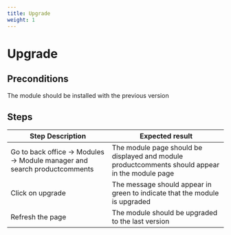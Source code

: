 ```yaml
---
title: Upgrade
weight: 1
---
```


# Upgrade

## Preconditions

The module should be installed with the previous version
## Steps
| Step Description | Expected result |
| ----- | ----- |
| Go to back office -> Modules -> Module manager and search productcomments | The module page should be displayed and module productcomments should appear in the module page  |
| Click on upgrade | The message should appear in green to indicate that the module is upgraded |
| Refresh the page | The module should be upgraded to the last version |
